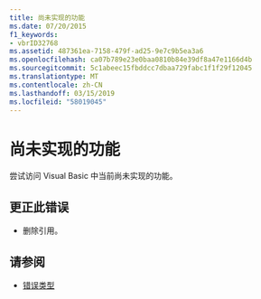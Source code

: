 ```yaml
---
title: 尚未实现的功能
ms.date: 07/20/2015
f1_keywords:
- vbrID32768
ms.assetid: 487361ea-7158-479f-ad25-9e7c9b5ea3a6
ms.openlocfilehash: ca07b789e23e0baa0810b84e39df8a47e1166d4b
ms.sourcegitcommit: 5c1abeec15fbddcc7dbaa729fabc1f1f29f12045
ms.translationtype: MT
ms.contentlocale: zh-CN
ms.lasthandoff: 03/15/2019
ms.locfileid: "58019045"
---
```

# <a name="feature-not-yet-implemented"></a>尚未实现的功能
尝试访问 Visual Basic 中当前尚未实现的功能。  
  
## <a name="to-correct-this-error"></a>更正此错误  
  
-   删除引用。  
  
## <a name="see-also"></a>请参阅

- [错误类型](../../visual-basic/programming-guide/language-features/error-types.md)
